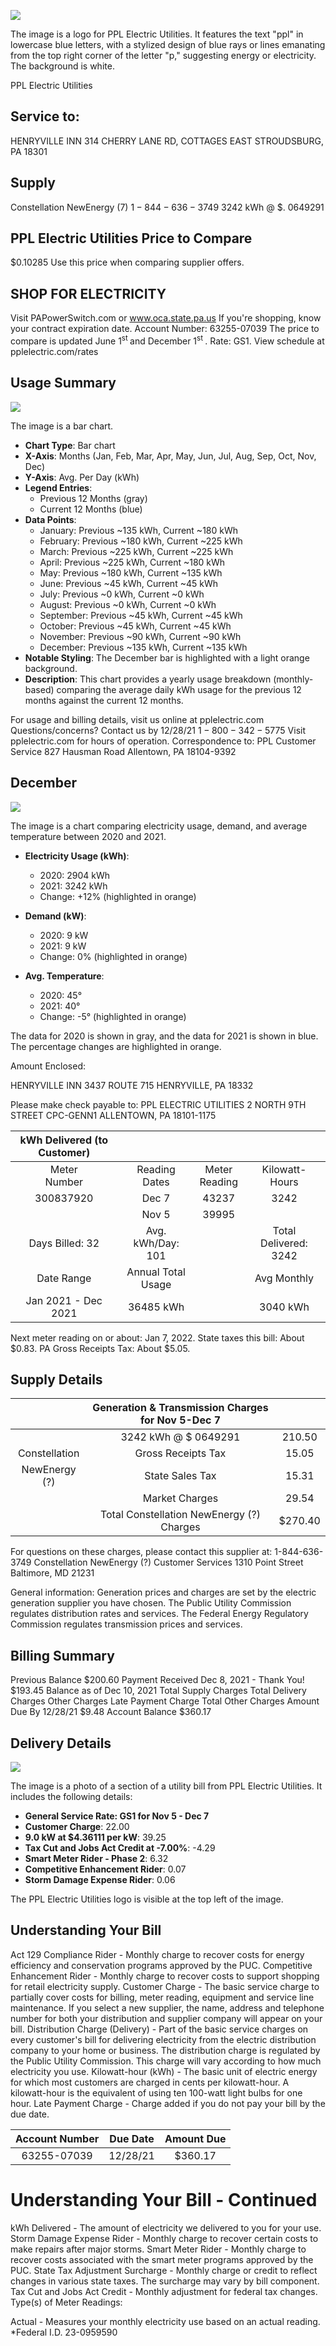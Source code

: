 ![](images/img-0.jpeg)

The image is a logo for PPL Electric Utilities. It features the text "ppl" in lowercase blue letters, with a stylized design of blue rays or lines emanating from the top right corner of the letter "p," suggesting energy or electricity. The background is white.

PPL Electric Utilities

## Service to:

HENRYVILLE INN
314 CHERRY LANE RD, COTTAGES
EAST STROUDSBURG, PA 18301

## Supply

Constellation NewEnergy (7)
$1-844-636-3749$
3242 kWh @ \$. 0649291

## PPL Electric Utilities Price to Compare

\$0.10285 Use this price when comparing supplier offers.

## SHOP FOR ELECTRICITY

Visit PAPowerSwitch.com or www.oca.state.pa.us If you're shopping, know your contract expiration date. Account Number: 63255-07039
The price to compare is updated June $1^{\text {st }}$ and December $1^{\text {st }}$.
Rate: GS1. View schedule at pplelectric.com/rates

## Usage Summary

![](images/img-1.jpeg)

The image is a bar chart.

- **Chart Type**: Bar chart
- **X-Axis**: Months (Jan, Feb, Mar, Apr, May, Jun, Jul, Aug, Sep, Oct, Nov, Dec)
- **Y-Axis**: Avg. Per Day (kWh)
- **Legend Entries**: 
  - Previous 12 Months (gray)
  - Current 12 Months (blue)
- **Data Points**:
  - January: Previous ~135 kWh, Current ~180 kWh
  - February: Previous ~180 kWh, Current ~225 kWh
  - March: Previous ~225 kWh, Current ~225 kWh
  - April: Previous ~225 kWh, Current ~180 kWh
  - May: Previous ~180 kWh, Current ~135 kWh
  - June: Previous ~45 kWh, Current ~45 kWh
  - July: Previous ~0 kWh, Current ~0 kWh
  - August: Previous ~0 kWh, Current ~0 kWh
  - September: Previous ~45 kWh, Current ~45 kWh
  - October: Previous ~45 kWh, Current ~45 kWh
  - November: Previous ~90 kWh, Current ~90 kWh
  - December: Previous ~135 kWh, Current ~135 kWh
- **Notable Styling**: The December bar is highlighted with a light orange background.
- **Description**: This chart provides a yearly usage breakdown (monthly-based) comparing the average daily kWh usage for the previous 12 months against the current 12 months.

For usage and billing details, visit us online at pplelectric.com
Questions/concerns? Contact us by 12/28/21
$1-800-342-5775$
Visit pplelectric.com for hours of operation.
Correspondence to:
PPL Customer Service
827 Hausman Road
Allentown, PA 18104-9392

## December

![](images/img-2.jpeg)

The image is a chart comparing electricity usage, demand, and average temperature between 2020 and 2021.

- **Electricity Usage (kWh)**:
  - 2020: 2904 kWh
  - 2021: 3242 kWh
  - Change: +12% (highlighted in orange)

- **Demand (kW)**:
  - 2020: 9 kW
  - 2021: 9 kW
  - Change: 0% (highlighted in orange)

- **Avg. Temperature**:
  - 2020: 45°
  - 2021: 40°
  - Change: -5° (highlighted in orange)

The data for 2020 is shown in gray, and the data for 2021 is shown in blue. The percentage changes are highlighted in orange.

Amount Enclosed:

HENRYVILLE INN
3437 ROUTE 715
HENRYVILLE, PA 18332

Please make check payable to: PPL ELECTRIC UTILITIES
2 NORTH 9TH STREET CPC-GENN1
ALLENTOWN, PA 18101-1175

| kWh Delivered (to Customer) |  |  |  |
| :--: | :--: | :--: | :--: |
| Meter <br> Number | Reading <br> Dates | Meter <br> Reading | Kilowatt- <br> Hours |
| 300837920 | Dec 7 | 43237 | 3242 |
|  | Nov 5 | 39995 |  |
| Days Billed: 32 | Avg. kWh/Day: 101 |  | Total Delivered: 3242 |
| Date Range | Annual Total Usage |  | Avg Monthly |
| Jan 2021 - Dec 2021 | 36485 kWh |  | 3040 kWh |

Next meter reading on or about: Jan 7, 2022.
State taxes this bill: About \$0.83. PA Gross Receipts Tax: About \$5.05.

## Supply Details

|  | Generation \& Transmission Charges for Nov 5-Dec 7 |  |
| :--: | :--: | :--: |
|  | 3242 kWh @ \$ 0649291 | 210.50 |
| Constellation | Gross Receipts Tax | 15.05 |
| NewEnergy (?) | State Sales Tax | 15.31 |
|  | Market Charges | 29.54 |
|  | Total Constellation NewEnergy (?) Charges | \$270.40 |

For questions on these charges, please contact this supplier at:
1-844-636-3749
Constellation NewEnergy (?) Customer Services 1310 Point Street Baltimore, MD 21231

General information: Generation prices and charges are set by the electric generation supplier you have chosen. The Public Utility Commission regulates distribution rates and services. The Federal Energy Regulatory Commission regulates transmission prices and services.

## Billing Summary

Previous Balance
\$200.60
Payment Received Dec 8, 2021 - Thank You!
\$193.45
Balance as of Dec 10, 2021
Total Supply Charges
Total Delivery Charges
Other Charges
Late Payment Charge
Total Other Charges
Amount Due By 12/28/21
\$9.48
Account Balance
\$360.17

## Delivery Details

![](images/img-3.jpeg)

The image is a photo of a section of a utility bill from PPL Electric Utilities. It includes the following details:

- **General Service Rate: GS1 for Nov 5 - Dec 7**
- **Customer Charge**: 22.00
- **9.0 kW at $4.36111 per kW**: 39.25
- **Tax Cut and Jobs Act Credit at -7.00%**: -4.29
- **Smart Meter Rider - Phase 2**: 6.32
- **Competitive Enhancement Rider**: 0.07
- **Storm Damage Expense Rider**: 0.06

The PPL Electric Utilities logo is visible at the top left of the image.

## Understanding Your Bill

Act 129 Compliance Rider - Monthly charge to recover costs for energy efficiency and conservation programs approved by the PUC.
Competitive Enhancement Rider - Monthly charge to recover costs to support shopping for retail electricity supply.
Customer Charge - The basic service charge to partially cover costs for billing, meter reading, equipment and service line maintenance. If you select a new supplier, the name, address and telephone number for both your distribution and supplier company will appear on your bill.
Distribution Charge (Delivery) - Part of the basic service charges on every customer's bill for delivering electricity from the electric distribution company to your home or business. The distribution charge is regulated by the Public Utility Commission. This charge will vary according to how much electricity you use.
Kilowatt-hour (kWh) - The basic unit of electric energy for which most customers are charged in cents per kilowatt-hour. A kilowatt-hour is the equivalent of using ten 100-watt light bulbs for one hour.
Late Payment Charge - Charge added if you do not pay your bill by the due date.

| Account Number | Due Date | Amount Due |
| :--: | :--: | :--: |
| 63255-07039 | 12/28/21 | \$360.17 |

# Understanding Your Bill - Continued 

kWh Delivered - The amount of electricity we delivered to you for your use. Storm Damage Expense Rider - Monthly charge to recover certain costs to make repairs after major storms.
Smart Meter Rider - Monthly charge to recover costs associated with the smart meter programs approved by the PUC.
State Tax Adjustment Surcharge - Monthly charge or credit to reflect changes in various state taxes. The surcharge may vary by bill component.
Tax Cut and Jobs Act Credit - Monthly adjustment for federal tax changes. Type(s) of Meter Readings:

Actual - Measures your monthly electricity use based on an actual reading.
*Federal I.D. 23-0959590

